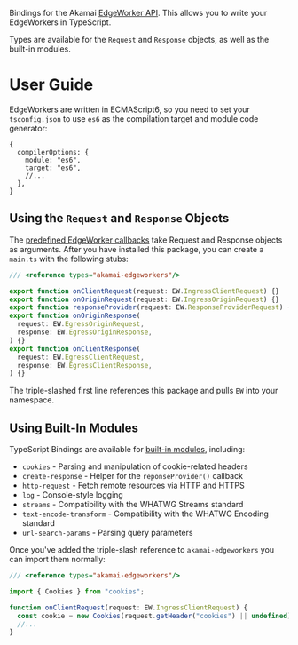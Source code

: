 Bindings for the Akamai [EdgeWorker API]. This allows you to write
your EdgeWorkers in TypeScript.

Types are available for the `Request` and `Response` objects, as well as the
built-in modules.

# User Guide

EdgeWorkers are written in ECMAScript6, so you need to set your
`tsconfig.json` to use `es6` as the compilation target and module
code generator:

```json5
{
  compilerOptions: {
    module: "es6",
    target: "es6",
    //...
  },
}
```

## Using the `Request` and `Response` Objects

The [predefined EdgeWorker callbacks] take Request and Response objects as
arguments. After you have installed this package, you can create a `main.ts`
with the following stubs:

```typescript
/// <reference types="akamai-edgeworkers"/>

export function onClientRequest(request: EW.IngressClientRequest) {}
export function onOriginRequest(request: EW.IngressOriginRequest) {}
export function responseProvider(request: EW.ResponseProviderRequest) {}
export function onOriginResponse(
  request: EW.EgressOriginRequest,
  response: EW.EgressOriginResponse,
) {}
export function onClientResponse(
  request: EW.EgressClientRequest,
  response: EW.EgressClientResponse,
) {}
```

The triple-slashed first line references this package and pulls `EW` into your
namespace.

## Using Built-In Modules

TypeScript Bindings are available for [built-in modules], including:

- `cookies` - Parsing and manipulation of cookie-related headers
- `create-response` - Helper for the `reponseProvider()` callback
- `http-request` - Fetch remote resources via HTTP and HTTPS
- `log` - Console-style logging
- `streams` - Compatibility with the WHATWG Streams standard
- `text-encode-transform` - Compatibility with the WHATWG Encoding standard
- `url-search-params` - Parsing query parameters

Once you've added the triple-slash reference to `akamai-edgeworkers`
you can import them normally:

```typescript
/// <reference types="akamai-edgeworkers"/>

import { Cookies } from "cookies";

function onClientRequest(request: EW.IngressClientRequest) {
  const cookie = new Cookies(request.getHeader("cookies") || undefined);
  //...
}
```

[EdgeWorker API]: https://techdocs.akamai.com/edgeworkers/docs/about-the-javascript-api
[predefined EdgeWorker callbacks]: https://techdocs.akamai.com/edgeworkers/docs/event-handler-functions
[built-in modules]: https://techdocs.akamai.com/edgeworkers/docs/built-in-modules
